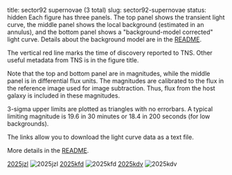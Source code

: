 title: sector92 supernovae (3 total)
slug: sector92-supernovae
status: hidden
  Each figure has three panels.  The top panel shows the transient light curve, the middle panel shows the local background (estimated in an annulus), and the bottom panel shows a "background-model corrected" light curve. Details about the background model are in the [README]({filename}../README/README.md). 
 
 The vertical red line marks the time of discovery reported to TNS. Other useful metadata from TNS is in the figure title.

 Note that the top and bottom panel are in magnitudes, while the middle panel is in differential flux units. The magnitudes are calibrated to the flux in the reference image used for image subtraction. Thus, flux from the host galaxy is included in these magnitudes. 

  3-sigma upper limits are plotted as triangles with no errorbars. A typical limiting magnitude is 19.6 in 30 minutes or 18.4 in 200 seconds (for low backgrounds).

The links allow you to download the light curve data as a text file. 

More details in the [README]({filename}../README/README.md).


[2025jzl]({static}../..//light_curves/sector92/lc_2025jzl_cleaned)
![2025jzl]({static}../../images/sector92/lc_2025jzl_cleaned.png)
[2025kfd]({static}../..//light_curves/sector92/lc_2025kfd_cleaned)
![2025kfd]({static}../../images/sector92/lc_2025kfd_cleaned.png)
[2025kdv]({static}../..//light_curves/sector92/lc_2025kdv_cleaned)
![2025kdv]({static}../../images/sector92/lc_2025kdv_cleaned.png)
